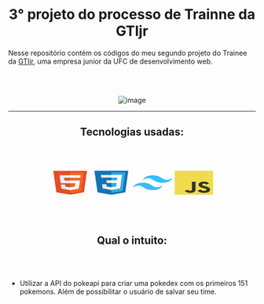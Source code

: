 <h1 align='center'> 3° projeto do processo de Trainne da GTIjr </h1>
Nesse repositório contém os códigos do meu segundo projeto do Trainee da <a href="https://gtijr.com.br/">GTIjr</a>, uma empresa junior da UFC de desenvolvimento web. 

<br><br>

<div align='center' width='100%'>
  
![image](https://github.com/Gustavonn07/GTI-Trainee-01/assets/84361085/fd190a3d-e5f6-44a7-9127-4b55bfc50633)
<br>
</div>

<hr>

<div align='center' width='100%'>

## Tecnologias usadas:
<br><br>
  
<img alt="Gustavo-HTML" height="50" width="80" src="https://raw.githubusercontent.com/devicons/devicon/master/icons/html5/html5-original.svg">
<img alt="Gustavo-CSS" height="50" width="80" src="https://raw.githubusercontent.com/devicons/devicon/master/icons/css3/css3-original.svg">
<img alt="Gustavo-TAILWINDCSS" height="50" width="80" src="https://raw.githubusercontent.com/devicons/devicon/master/icons/tailwindcss/tailwindcss-original.svg">
<img alt="Gustavo-JS" height="50" width="80" src="https://raw.githubusercontent.com/devicons/devicon/master/icons/javascript/javascript-original.svg">

<br><br>

</div>

<div align='center' width='100%'>

## Qual o intuito:

</div>
<br><br>

  - Utilizar a API do pokeapi para criar uma pokedex com os primeiros 151 pokemons. Além de possibilitar o usuário de salvar seu time.


